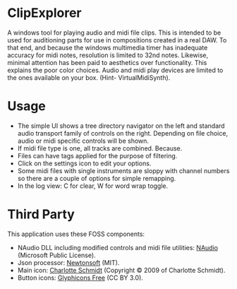 # ClipExplorer
A windows tool for playing audio and midi file clips. This is intended to be used for auditioning parts for use in compositions created in a real DAW.
To that end, and because the windows multimedia timer has inadequate accuracy for midi notes, resolution is limited to 32nd notes. Likewise,
minimal attention has been paid to aesthetics over functionality. This explains the poor color choices. Audio and midi play devices are limited to the
ones available on your box. (Hint- VirtualMidiSynth).

# Usage
- The simple UI shows a tree directory navigator on the left and standard audio transport family of controls on the right.
  Depending on file choice, audio or midi specific controls will be shown.
- If midi file type is one, all tracks are combined. Because.
- Files can have tags applied for the purpose of filtering.
- Click on the settings icon to edit your options.
- Some midi files with single instruments are sloppy with channel numbers so there are a couple of options for simple remapping.
- In the log view: C for clear, W for word wrap toggle.


# Third Party
This application uses these FOSS components:
- NAudio DLL including modified controls and midi file utilities: [NAudio](https://github.com/naudio/NAudio) (Microsoft Public License).
- Json processor: [Newtonsoft](https://github.com/JamesNK/Newtonsoft.Json) (MIT).
- Main icon: [Charlotte Schmidt](http://pattedemouche.free.fr/) (Copyright © 2009 of Charlotte Schmidt).
- Button icons: [Glyphicons Free](http://glyphicons.com/) (CC BY 3.0).

